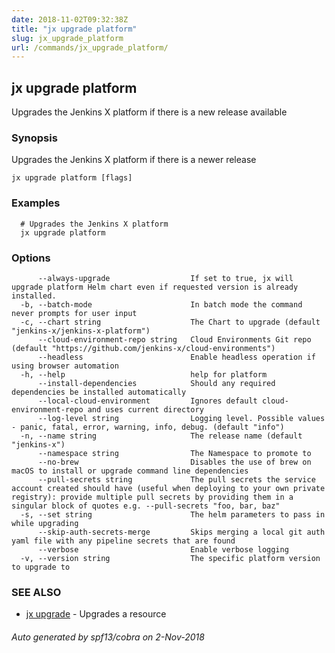 ```yaml
---
date: 2018-11-02T09:32:38Z
title: "jx upgrade platform"
slug: jx_upgrade_platform
url: /commands/jx_upgrade_platform/
---
```

## jx upgrade platform

Upgrades the Jenkins X platform if there is a new release available

### Synopsis

Upgrades the Jenkins X platform if there is a newer release

```
jx upgrade platform [flags]
```

### Examples

```
  # Upgrades the Jenkins X platform
  jx upgrade platform
```

### Options

```
      --always-upgrade                  If set to true, jx will upgrade platform Helm chart even if requested version is already installed.
  -b, --batch-mode                      In batch mode the command never prompts for user input
  -c, --chart string                    The Chart to upgrade (default "jenkins-x/jenkins-x-platform")
      --cloud-environment-repo string   Cloud Environments Git repo (default "https://github.com/jenkins-x/cloud-environments")
      --headless                        Enable headless operation if using browser automation
  -h, --help                            help for platform
      --install-dependencies            Should any required dependencies be installed automatically
      --local-cloud-environment         Ignores default cloud-environment-repo and uses current directory 
      --log-level string                Logging level. Possible values - panic, fatal, error, warning, info, debug. (default "info")
  -n, --name string                     The release name (default "jenkins-x")
      --namespace string                The Namespace to promote to
      --no-brew                         Disables the use of brew on macOS to install or upgrade command line dependencies
      --pull-secrets string             The pull secrets the service account created should have (useful when deploying to your own private registry): provide multiple pull secrets by providing them in a singular block of quotes e.g. --pull-secrets "foo, bar, baz"
  -s, --set string                      The helm parameters to pass in while upgrading
      --skip-auth-secrets-merge         Skips merging a local git auth yaml file with any pipeline secrets that are found
      --verbose                         Enable verbose logging
  -v, --version string                  The specific platform version to upgrade to
```

### SEE ALSO

* [jx upgrade](/commands/jx_upgrade/)	 - Upgrades a resource

###### Auto generated by spf13/cobra on 2-Nov-2018
